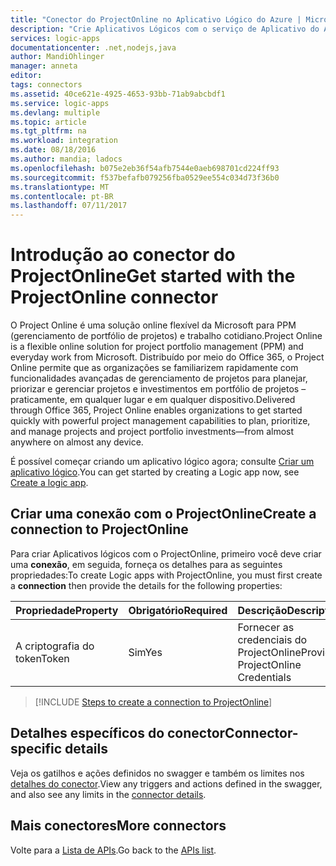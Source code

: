 ```yaml
---
title: "Conector do ProjectOnline no Aplicativo Lógico do Azure | Microsoft Docs"
description: "Crie Aplicativos Lógicos com o serviço de Aplicativo do Azure. O Project Online é uma solução online flexível da Microsoft para PPM (gerenciamento de portfólio de projetos) e trabalho cotidiano. Distribuído por meio do Office 365, o Project Online permite que as organizações se familiarizem rapidamente com funcionalidades avançadas de gerenciamento de projetos para planejar, priorizar e gerenciar projetos e investimentos em portfólio de projetos – praticamente, em qualquer lugar e em qualquer dispositivo."
services: logic-apps
documentationcenter: .net,nodejs,java
author: MandiOhlinger
manager: anneta
editor: 
tags: connectors
ms.assetid: 40ce621e-4925-4653-93bb-71ab9abcbdf1
ms.service: logic-apps
ms.devlang: multiple
ms.topic: article
ms.tgt_pltfrm: na
ms.workload: integration
ms.date: 08/18/2016
ms.author: mandia; ladocs
ms.openlocfilehash: b075e2eb36f54afb7544e0aeb698701cd224ff93
ms.sourcegitcommit: f537befafb079256fba0529ee554c034d73f36b0
ms.translationtype: MT
ms.contentlocale: pt-BR
ms.lasthandoff: 07/11/2017
---
```

# <a name="get-started-with-the-projectonline-connector"></a><span data-ttu-id="efb22-105">Introdução ao conector do ProjectOnline</span><span class="sxs-lookup"><span data-stu-id="efb22-105">Get started with the ProjectOnline connector</span></span>
<span data-ttu-id="efb22-106">O Project Online é uma solução online flexível da Microsoft para PPM (gerenciamento de portfólio de projetos) e trabalho cotidiano.</span><span class="sxs-lookup"><span data-stu-id="efb22-106">Project Online is a flexible online solution for project portfolio management (PPM) and everyday work from Microsoft.</span></span> <span data-ttu-id="efb22-107">Distribuído por meio do Office 365, o Project Online permite que as organizações se familiarizem rapidamente com funcionalidades avançadas de gerenciamento de projetos para planejar, priorizar e gerenciar projetos e investimentos em portfólio de projetos – praticamente, em qualquer lugar e em qualquer dispositivo.</span><span class="sxs-lookup"><span data-stu-id="efb22-107">Delivered through Office 365, Project Online enables organizations to get started quickly with powerful project management capabilities to plan, prioritize, and manage projects and project portfolio investments—from almost anywhere on almost any device.</span></span>

<span data-ttu-id="efb22-108">É possível começar criando um aplicativo lógico agora; consulte [Criar um aplicativo lógico](../logic-apps/logic-apps-create-a-logic-app.md).</span><span class="sxs-lookup"><span data-stu-id="efb22-108">You can get started by creating a Logic app now, see [Create a logic app](../logic-apps/logic-apps-create-a-logic-app.md).</span></span>

## <a name="create-a-connection-to-projectonline"></a><span data-ttu-id="efb22-109">Criar uma conexão com o ProjectOnline</span><span class="sxs-lookup"><span data-stu-id="efb22-109">Create a connection to ProjectOnline</span></span>
<span data-ttu-id="efb22-110">Para criar Aplicativos lógicos com o ProjectOnline, primeiro você deve criar uma **conexão**, em seguida, forneça os detalhes para as seguintes propriedades:</span><span class="sxs-lookup"><span data-stu-id="efb22-110">To create Logic apps with ProjectOnline, you must first create a **connection** then provide the details for the following properties:</span></span> 

| <span data-ttu-id="efb22-111">Propriedade</span><span class="sxs-lookup"><span data-stu-id="efb22-111">Property</span></span> | <span data-ttu-id="efb22-112">Obrigatório</span><span class="sxs-lookup"><span data-stu-id="efb22-112">Required</span></span> | <span data-ttu-id="efb22-113">Descrição</span><span class="sxs-lookup"><span data-stu-id="efb22-113">Description</span></span> |
| --- | --- | --- |
| <span data-ttu-id="efb22-114">A criptografia do token</span><span class="sxs-lookup"><span data-stu-id="efb22-114">Token</span></span> |<span data-ttu-id="efb22-115">Sim</span><span class="sxs-lookup"><span data-stu-id="efb22-115">Yes</span></span> |<span data-ttu-id="efb22-116">Fornecer as credenciais do ProjectOnline</span><span class="sxs-lookup"><span data-stu-id="efb22-116">Provide ProjectOnline Credentials</span></span> |

> [!INCLUDE [Steps to create a connection to ProjectOnline](../../includes/connectors-create-api-projectonline.md)]
> 

## <a name="connector-specific-details"></a><span data-ttu-id="efb22-117">Detalhes específicos do conector</span><span class="sxs-lookup"><span data-stu-id="efb22-117">Connector-specific details</span></span>

<span data-ttu-id="efb22-118">Veja os gatilhos e ações definidos no swagger e também os limites nos [detalhes do conector](/connectors/projectonline/).</span><span class="sxs-lookup"><span data-stu-id="efb22-118">View any triggers and actions defined in the swagger, and also see any limits in the [connector details](/connectors/projectonline/).</span></span>

## <a name="more-connectors"></a><span data-ttu-id="efb22-119">Mais conectores</span><span class="sxs-lookup"><span data-stu-id="efb22-119">More connectors</span></span>
<span data-ttu-id="efb22-120">Volte para a [Lista de APIs](apis-list.md).</span><span class="sxs-lookup"><span data-stu-id="efb22-120">Go back to the [APIs list](apis-list.md).</span></span>